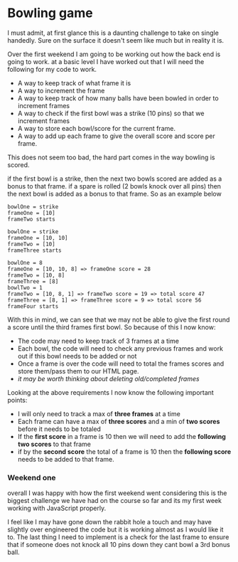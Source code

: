 # Bowling game 

I must admit, at first glance this is a daunting challenge to take on single handedly. Sure on the surface it doesn't seem like much but in reality it is. 

Over the first weekend I am going to be working out how the back end is going to work. at a basic level I have worked out that I will need the following for my code to work.

- A way to keep track of what frame it is
- A way to increment the frame
- A way to keep track of how many balls have been bowled in order to increment frames
- A way to check if the first bowl was a strike (10 pins) so that we increment frames
- A way to store each bowl/score for the current frame. 
- A way to add up each frame to give the overall score and score per frame. 

This does not seem too bad, the hard part comes in the way bowling is scored. 

if the first bowl is a strike, then the next two bowls scored are added as a bonus to that frame. if a spare is rolled (2 bowls knock over all pins) then the next bowl is added as a bonus to that frame. So as an example below

```
bowlOne = strike
frameOne = [10]
frameTwo starts
```
```
bowlOne = strike
frameOne = [10, 10]
frameTwo = [10]
frameThree starts
```
```
bowlOne = 8
frameOne = [10, 10, 8] => frameOne score = 28
frameTwo = [10, 8]
frameThree = [8]
bowlTwo = 1
frameTwo = [10, 8, 1] => frameTwo score = 19 => total score 47
frameThree = [8, 1] => frameThree score = 9 => total score 56
frameFour starts
```
With this in mind, we can see that we may not be able to give the first round a score until the third frames first bowl. So because of this I now know:

- The code may need to keep track of 3 frames at a time
- Each bowl, the code will need to check any previous frames and work out if this bowl needs to be added or not
- Once a frame is over the code will need to total the frames scores and store them/pass them to our HTML page.
- *it may be worth thinking about deleting old/completed frames*

Looking at the above requirements I now know the following important points:

- I will only need to track a max of **three frames** at a time
- Each frame can have a max of **three scores** and a min of **two scores** before it needs to be totaled
- If the **first score** in a frame is 10 then we will need to add the **following two scores** to that frame
- if by the **second score** the total of a frame is 10 then the **following score** needs to be added to that frame. 

### Weekend one ###

overall I was happy with how the first weekend went considering this is the biggest challenge we have had on the course so far and its my first week working with JavaScript properly. 

I feel like I may have gone down the rabbit hole a touch and may have slightly over engineered the code but it is working almost as I would like it to. The last thing I need to implement is a check for the last frame to ensure that if someone does not knock all 10 pins down they cant bowl a 3rd bonus ball. 

